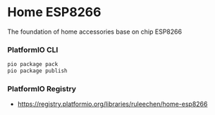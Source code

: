 # Home ESP8266
The foundation of home accessories base on chip ESP8266

### PlatformIO CLI
```bash
pio package pack
pio package publish
```

### PlatformIO Registry
- https://registry.platformio.org/libraries/ruleechen/home-esp8266
